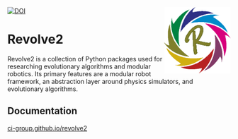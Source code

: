 <a href="https://zenodo.org/badge/latestdoi/17549/ci-group/revolve2"><img src="https://zenodo.org/badge/17549/ci-group/revolve2.svg" alt="DOI"></a>
<img  align="right" width="150" height="150"  src="/docs/source/logo.png">

# Revolve2
Revolve2 is a collection of Python packages used for researching evolutionary algorithms and modular robotics.
Its primary features are a modular robot framework, an abstraction layer around physics simulators, and evolutionary algorithms.

## Documentation
[ci-group.github.io/revolve2](https://ci-group.github.io/revolve2/)
